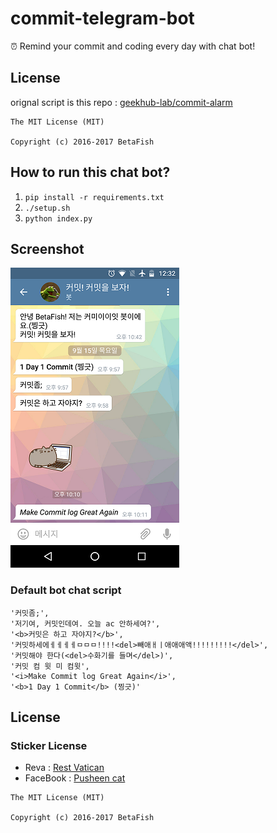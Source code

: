 # commit-telegram-bot
:alarm_clock: Remind your commit and coding every day with chat bot!

## License
orignal script is this repo : [geekhub-lab/commit-alarm](https://github.com/geekhub-lab/commit-alarm)
```
The MIT License (MIT)

Copyright (c) 2016-2017 BetaFish
```

## How to run this chat bot?

  1. `pip install -r requirements.txt`
  2. `./setup.sh`
  3. `python index.py`

## Screenshot
![](./images/screenshot.png)

### Default bot chat script
```
'커밋좀;',
'저기여, 커밋인데여. 오늘 ac 안하세여?',
'<b>커밋은 하고 자야지?</b>',
'커밋하세에ㅔㅔㅔㅔㅁㅁㅁ!!!!<del>빼애ㅐㅣ애애애액!!!!!!!!!</del>',
'커밋해야 한다(<del>수화기를 들며</del>)',
'커밋 컴 윗 미 컴윗',
'<i>Make Commit log Great Again</i>',
'<b>1 Day 1 Commit</b> (찡긋)'
```

## License

### Sticker License
- Reva : [Rest Vatican](http://mister1315.tistory.com/)
- FaceBook : [Pusheen cat](https://www.facebook.com/Pusheen)


```
The MIT License (MIT)

Copyright (c) 2016-2017 BetaFish
```
